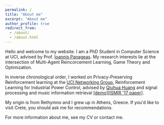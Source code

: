 ```yaml
---
permalink: /
title: "About me"
excerpt: "About me"
author_profile: true
redirect_from: 
  - /about/
  - /about.html
---
```


Hello and welcome to my website. I am a PhD Student in Computer Science at UCI, advised by Prof. [Ioannis Panageas](https://panageas.github.io). My research interests lie at the intersection of Multi-Agent Reincorcement Learning, Game Theory and Optimization.

In inverse chronological order, I worked on Privacy-Preserving Reinforcement learning at the [UCI Networking Group](https://athinagroup.eng.uci.edu/), Reinforcement Learning for Industrial Power Control, advised by [Qiuhua Huang](https://energyenvironment.pnnl.gov/staff/staff_info.asp?staff_num=2957) and signal processing and music information retrieval [[demo]](https://drive.google.com/file/d/1Q0xlF2VNSs6NVh8FSPA0nydCw3x_e6Nb/view)[[ISMIR '17 paper]](https://ismir2017.smcnus.org/wp-content/uploads/2017/10/135_Paper.pdf).

My origin is from Rethymno and I grew up in Athens, Greece. If you'd like to visit Crete, you should ask me for recommendations.

For more information about me, see my CV or contact me.

<!-- <img align="middle" src="https://DrSGBhat.github.io/files/sandesh.jpg?raw=true" alt="Photo" style="width: 700px; border-radius: 10px; padding: 8px 8px 8px 8px"/>  -->



